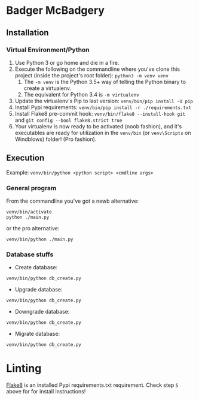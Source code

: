 Badger McBadgery
================

## Installation
### Virtual Environment/Python
1. Use Python 3 or go home and die in a fire.
2. Execute the following on the commandline where you've clone this project (inside the project's root folder): ```python3 -m venv venv```
    1. The `-m venv` is the Python 3.5+ way of telling the Python binary to create a virtualenv.
    2. The equivalent for Python 3.4 is `-m virtualenv`
3. Update the virtualenv's Pip to last version:
    ```venv/bin/pip install -U pip```
4. Install Pypi requirements:
    ```venv/bin/pip install -r ./requirements.txt```
5. Install Flake8 pre-commit hook:
    ```venv/bin/flake8 --install-hook git``` and ```git config --bool flake8.strict true```
6. Your virtualenv is now ready to be activated (noob fashion), and it's executables are ready for utilization in the
    `venv/bin` (or `venv\Scripts` on Windblows) folder! (Pro fashion).

## Execution

Example: `venv/bin/python <python script> <cmdline args>`

### General program
From the commandline you've got a newb alternative:
```
venv/bin/activate
python ./main.py
```
or the pro alternative:
```
venv/bin/python ./main.py
```

### Database stuffs
* Create database:
```
venv/bin/python db_create.py
```
* Upgrade database:
```
venv/bin/python db_create.py
```
* Downgrade database:
```
venv/bin/python db_create.py
```
* Migrate database:
```
venv/bin/python db_create.py
```

# Linting
[Flake8](https://pypi.python.org/pypi/flake8) is an installed Pypi requirements.txt requirement.
Check step `5` above for for install instructions!
   
